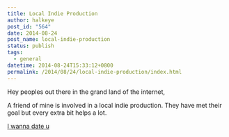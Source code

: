```yaml
---
title: Local Indie Production
author: halkeye
post_id: "564"
date: 2014-08-24
post_name: local-indie-production
status: publish
tags:
  - general
datetime: 2014-08-24T15:33:12+0800
permalink: /2014/08/24/local-indie-production/index.html
---
```


Hey peoples out there in the grand land of the internet,

A friend of mine is involved in a local indie production. They have met their goal but every extra bit helps a lot.



[I wanna date u](https://www.indiegogo.com/projects/i-wanna-date-u-the-movie/x/219183#home)

